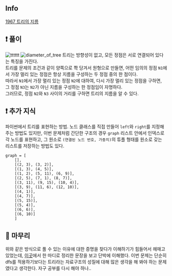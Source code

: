 ## Info
<a href="https://www.acmicpc.net/problem/1967" rel="nofollow">1967 트리의 지름</a>

## ❗ 풀이
![tttttt](https://www.acmicpc.net/JudgeOnline/upload/201007/tttttt.png)
![diameter_of_tree](https://user-images.githubusercontent.com/31981462/162794679-d6df48be-20c8-4185-87f1-44810e2ea7a1.jpg)
트리는 방향성이 없고, 모든 정점은 서로 연결되어 있다는 특징을 가진다.  
트리를 문제의 조건과 같이 양쪽으로 쫙 당겨서 원형으로 만들면, 어떤 임의의 정점 `N1`에서 가장 멀리 있는 정점은 항상 지름을 구성하는 두 정점 중의 한 점이다.  
따라서 `N1`에서 가장 멀리 있는 정점 `N2`에 대하여, 다시 가장 멀리 있는 정점을 구하면, 그 정점 `N3`는 `N2`가 아닌 지름을 구성하는 한 정점임이 자명하다.  
그러므로, 정점 `N2`와 `N3` 사이의 거리를 구하면 트리의 지름을 알 수 있다.


## ❗ 추가 지식
파이썬에서 트리를 표현하는 방법. 노드 클래스를 직접 만들어 `left`와 `right`를 지정해 주는 방법도 있지만, 이번 문제처럼 간단한 구조의 경우 `graph` 리스트 안에서 인덱스로 각 노드를 표현하고, 그 원소로 `(연결된 노드 번호, 가중치)`의 튜플 형태를 원소로 갖는 리스트를 저장하는 방법도 있다.
```
graph = [
    [],
    [(2, 3), (3, 2)],
    [(1, 3), (4, 5)],
    [(1, 2), (5, 11), (6, 9)],
    [(2, 5), (7, 1), (8, 7)],
    [(3, 11), (9, 15), (10, 4)],
    [(3, 9), (11, 6), (12, 10)],
    [(4, 1)],
    [(4, 7)],
    [(5, 15)],
    [(5, 4)],
    [(6, 6)],
    [(6, 10)]
    ]
```



## 🙂 마무리
위와 같은 방식으로 풀 수 있는 이유에 대한 증명을 찾다가 이해하기가 힘들어서 헤매고 있었는데, <a href="https://lmcoa15.tistory.com/56" rel="nofollow">이곳</a>에서 한 마디로 정리한 문장을 보고 단박에 이해했다. 이번 문제는 단순히 dfs를 적용하기보다는 트리라는 자료구조의 성질에 대해 많은 생각을 해 봐야 하는 문제였다고 생각한다. 자구 공부를 다시 해야 하나..
